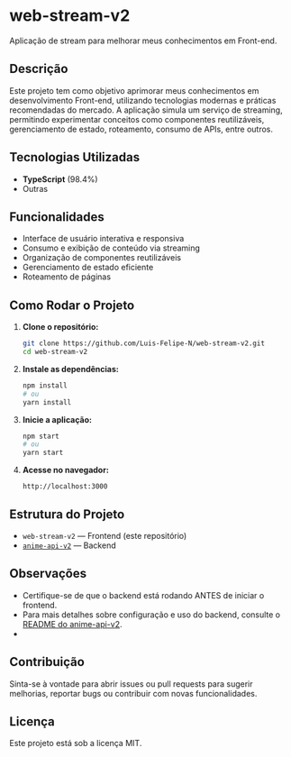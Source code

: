 

# web-stream-v2

Aplicação de stream para melhorar meus conhecimentos em Front-end.

## Descrição

Este projeto tem como objetivo aprimorar meus conhecimentos em desenvolvimento Front-end, utilizando tecnologias modernas e práticas recomendadas do mercado. A aplicação simula um serviço de streaming, permitindo experimentar conceitos como componentes reutilizáveis, gerenciamento de estado, roteamento, consumo de APIs, entre outros.

## Tecnologias Utilizadas

- **TypeScript** (98.4%)
- Outras

## Funcionalidades

- Interface de usuário interativa e responsiva
- Consumo e exibição de conteúdo via streaming
- Organização de componentes reutilizáveis
- Gerenciamento de estado eficiente
- Roteamento de páginas

## Como Rodar o Projeto

1. **Clone o repositório:**
   ```bash
   git clone https://github.com/Luis-Felipe-N/web-stream-v2.git
   cd web-stream-v2
   ```

2. **Instale as dependências:**
   ```bash
   npm install
   # ou
   yarn install
   ```

3. **Inicie a aplicação:**
   ```bash
   npm start
   # ou
   yarn start
   ```

4. **Acesse no navegador:**
   ```
   http://localhost:3000
   ```
   
## Estrutura do Projeto

- `web-stream-v2` — Frontend (este repositório)
- [`anime-api-v2`](https://github.com/Luis-Felipe-N/anime-api-v2) — Backend

## Observações

- Certifique-se de que o backend está rodando ANTES de iniciar o frontend.
- Para mais detalhes sobre configuração e uso do backend, consulte o [README do anime-api-v2](https://github.com/Luis-Felipe-N/anime-api-v2).
- 
## Contribuição

Sinta-se à vontade para abrir issues ou pull requests para sugerir melhorias, reportar bugs ou contribuir com novas funcionalidades.

## Licença

Este projeto está sob a licença MIT.
